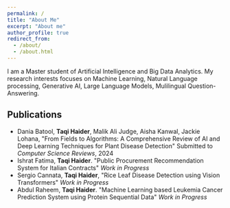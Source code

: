 ```yaml
---
permalink: /
title: "About Me"
excerpt: "About me"
author_profile: true
redirect_from: 
  - /about/
  - /about.html
---
```


I am a Master student of Artificial Intelligence and Big Data Analytics. My research interests focuses on Machine Learning, Natural Language processing, Generative AI, Large Language Models, Mulilingual Question-Answering.

## Publications

- Dania Batool, **Taqi Haider**, Malik Ali Judge, Aisha Kanwal, Jackie Lohana, "From Fields to Algorithms: A Comprehensive Review of AI and Deep Learning Techniques for Plant Disease Detection" Submitted to _Computer Science Reviews_, 2024
- Ishrat Fatima, **Taqi Haider**. "Public Procurement Recommendation System for Italian Contracts"
_Work in Progress_
- Sergio Cannata, **Taqi Haider**, "Rice Leaf Disease Detection using Vision Transformers"
_Work in Progress_
- Abdul Raheem, **Taqi Haider**. "Machine Learning based Leukemia Cancer Prediction System using Protein
Sequential Data" _Work in Progress_
